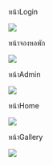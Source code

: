 หน้าLogin
<div>
<image src="https://user-images.githubusercontent.com/105336675/193399218-ec780021-aac2-4610-bc46-edb0d7e71bd3.jpg">
<div/>

หน้าจองหอพัก
<div>
<image src="https://user-images.githubusercontent.com/105336675/193399240-bce7ae52-0236-474e-8af3-8d4491bd104d.jpg">
<div/>
  
หน้าAdmin
<div>
<image src="https://user-images.githubusercontent.com/105336675/193399257-5cb5292f-3303-4bb8-a864-07b14583e9de.jpg">
<div/>
  
หน้าHome
<div>
<image src="https://user-images.githubusercontent.com/105336675/193399288-21dbaeb5-fe22-468e-a328-d5327b63c54f.jpg">
<div/>
  
หน้าGallery
<div>
<image src="https://user-images.githubusercontent.com/105336675/193401100-827d5dcf-1ded-4aa8-9b30-a57c83d9e9c6.jpg">
<div/>
